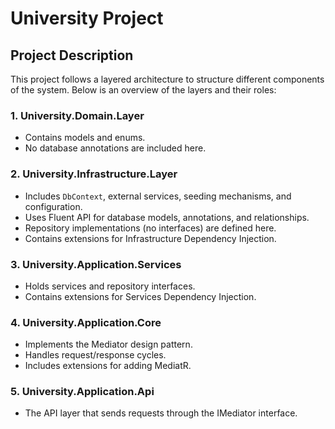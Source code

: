 # University Project

## Project Description

This project follows a layered architecture to structure different components of the system. Below is an overview of the layers and their roles:

### 1. University.Domain.Layer
- Contains models and enums.
- No database annotations are included here.

### 2. University.Infrastructure.Layer
- Includes `DbContext`, external services, seeding mechanisms, and configuration.
- Uses Fluent API for database models, annotations, and relationships.
- Repository implementations (no interfaces) are defined here.
- Contains extensions for Infrastructure Dependency Injection.

### 3. University.Application.Services
- Holds services and repository interfaces.
- Contains extensions for Services Dependency Injection.

### 4. University.Application.Core
- Implements the Mediator design pattern.
- Handles request/response cycles.
- Includes extensions for adding MediatR.

### 5. University.Application.Api
- The API layer that sends requests through the IMediator interface.



